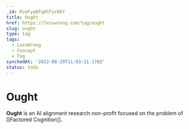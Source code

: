 ```yaml
---
_id: RseFyq6FqAhTycBEY
title: Ought
href: https://lesswrong.com/tag/ought
slug: ought
type: tag
tags:
  - LessWrong
  - Concept
  - Tag
synchedAt: '2022-08-29T11:03:11.176Z'
status: todo
---
```


# Ought

**Ought** is an AI alignment research non-profit focused on the problem of [[Factored Cognition]].
